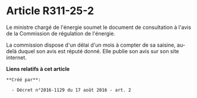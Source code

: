 # Article R311-25-2

Le ministre chargé de l'énergie soumet le document de consultation à l'avis de la Commission de régulation de l'énergie. 

La commission dispose d'un délai d'un mois à compter de sa saisine, au-delà duquel son avis est réputé donné. Elle publie son
avis sur son site internet.

**Liens relatifs à cet article**

	**Créé par**:

	  - Décret n°2016-1129 du 17 août 2016 - art. 2
